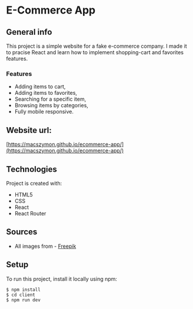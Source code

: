 # E-Commerce App

## General info
This project is a simple website for a fake e-commerce company. I made it to pracise React and learn how to implement shopping-cart and favorites features.
### Features
* Adding items to cart,
* Adding items to favorites,
* Searching for a specific item,
* Browsing items by categories,
* Fully mobile responsive.

## Website url:
[https://macszymon.github.io/ecommerce-app/](https://macszymon.github.io/ecommerce-app/)
 
## Technologies
Project is created with:
* HTML5
* CSS
* React
* React Router

## Sources
* All images from - [Freepik]([https://unsplash.com/](https://www.freepik.com/)) 
 
## Setup
To run this project, install it locally using npm:
```
$ npm install
$ cd client
$ npm run dev
```
